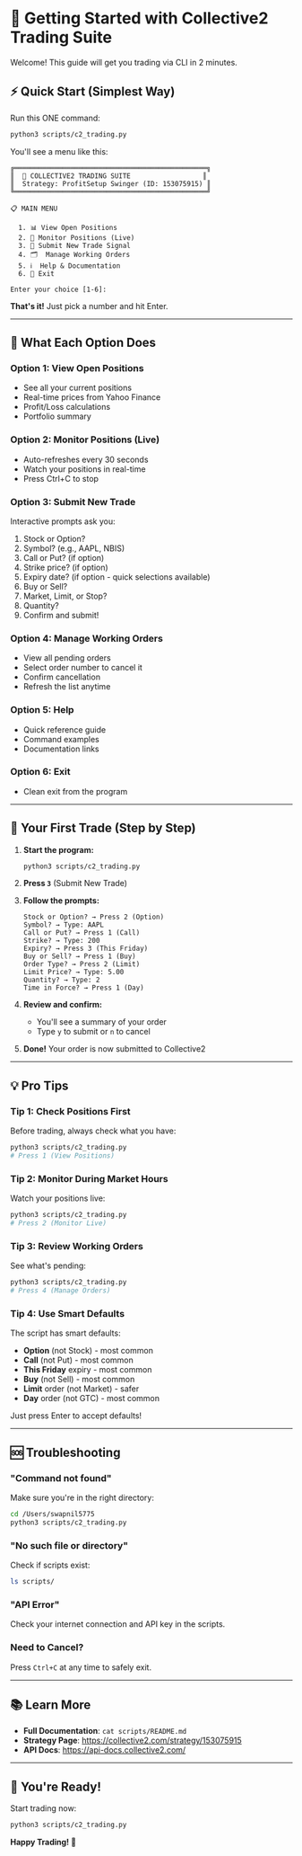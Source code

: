 # 🚀 Getting Started with Collective2 Trading Suite

Welcome! This guide will get you trading via CLI in 2 minutes.

## ⚡ Quick Start (Simplest Way)

Run this ONE command:

```bash
python3 scripts/c2_trading.py
```

You'll see a menu like this:

```
╔════════════════════════════════════════════════╗
║  🚀 COLLECTIVE2 TRADING SUITE                  ║
║  Strategy: ProfitSetup Swinger (ID: 153075915) ║
╚════════════════════════════════════════════════╝

📋 MAIN MENU

  1. 📊 View Open Positions
  2. 🔄 Monitor Positions (Live)
  3. 💼 Submit New Trade Signal
  4. 🗂️  Manage Working Orders
  5. ℹ️  Help & Documentation
  6. 🚪 Exit

Enter your choice [1-6]:
```

**That's it!** Just pick a number and hit Enter.

---

## 📖 What Each Option Does

### Option 1: View Open Positions
- See all your current positions
- Real-time prices from Yahoo Finance
- Profit/Loss calculations
- Portfolio summary

### Option 2: Monitor Positions (Live)
- Auto-refreshes every 30 seconds
- Watch your positions in real-time
- Press Ctrl+C to stop

### Option 3: Submit New Trade
Interactive prompts ask you:
1. Stock or Option?
2. Symbol? (e.g., AAPL, NBIS)
3. Call or Put? (if option)
4. Strike price? (if option)
5. Expiry date? (if option - quick selections available)
6. Buy or Sell?
7. Market, Limit, or Stop?
8. Quantity?
9. Confirm and submit!

### Option 4: Manage Working Orders
- View all pending orders
- Select order number to cancel it
- Confirm cancellation
- Refresh the list anytime

### Option 5: Help
- Quick reference guide
- Command examples
- Documentation links

### Option 6: Exit
- Clean exit from the program

---

## 🎯 Your First Trade (Step by Step)

1. **Start the program:**
   ```bash
   python3 scripts/c2_trading.py
   ```

2. **Press `3`** (Submit New Trade)

3. **Follow the prompts:**
   ```
   Stock or Option? → Press 2 (Option)
   Symbol? → Type: AAPL
   Call or Put? → Press 1 (Call)
   Strike? → Type: 200
   Expiry? → Press 3 (This Friday)
   Buy or Sell? → Press 1 (Buy)
   Order Type? → Press 2 (Limit)
   Limit Price? → Type: 5.00
   Quantity? → Type: 2
   Time in Force? → Press 1 (Day)
   ```

4. **Review and confirm:**
   - You'll see a summary of your order
   - Type `y` to submit or `n` to cancel

5. **Done!** Your order is now submitted to Collective2

---

## 💡 Pro Tips

### Tip 1: Check Positions First
Before trading, always check what you have:
```bash
python3 scripts/c2_trading.py
# Press 1 (View Positions)
```

### Tip 2: Monitor During Market Hours
Watch your positions live:
```bash
python3 scripts/c2_trading.py
# Press 2 (Monitor Live)
```

### Tip 3: Review Working Orders
See what's pending:
```bash
python3 scripts/c2_trading.py
# Press 4 (Manage Orders)
```

### Tip 4: Use Smart Defaults
The script has smart defaults:
- **Option** (not Stock) - most common
- **Call** (not Put) - most common
- **This Friday** expiry - most common
- **Buy** (not Sell) - most common
- **Limit** order (not Market) - safer
- **Day** order (not GTC) - most common

Just press Enter to accept defaults!

---

## 🆘 Troubleshooting

### "Command not found"
Make sure you're in the right directory:
```bash
cd /Users/swapnil5775
python3 scripts/c2_trading.py
```

### "No such file or directory"
Check if scripts exist:
```bash
ls scripts/
```

### "API Error"
Check your internet connection and API key in the scripts.

### Need to Cancel?
Press `Ctrl+C` at any time to safely exit.

---

## 📚 Learn More

- **Full Documentation**: `cat scripts/README.md`
- **Strategy Page**: https://collective2.com/strategy/153075915
- **API Docs**: https://api-docs.collective2.com/

---

## 🎉 You're Ready!

Start trading now:

```bash
python3 scripts/c2_trading.py
```

**Happy Trading! 🚀**
